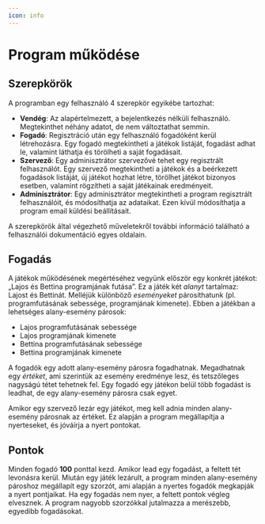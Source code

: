 ```yaml
---
icon: info
---
```

# Program működése

## Szerepkörök
A programban egy felhasználó 4 szerepkör egyikébe tartozhat:

- **Vendég**: Az alapértelmezett, a bejelentkezés nélküli felhasználó. Megtekinthet néhány adatot, de nem változtathat semmin.
- **Fogadó**: Regisztráció után egy felhasználó fogadóként kerül létrehozásra. Egy fogadó megtekintheti a játékok listáját, 
fogadást adhat le, valamint láthatja és törölheti a saját fogadásait.
- **Szervező**: Egy adminisztrátor szervezővé tehet egy regisztrált felhasználót. Egy szervező megtekintheti a játékok és a 
beérkezett fogadások listáját, új játékot hozhat létre, törölhet játékot bizonyos esetben, valamint rögzítheti a saját játékainak 
eredményeit.
- **Adminisztrátor**: Egy adminisztrátor megtekintheti a program regisztrált felhasználóit, és módosíthatja az adataikat. 
Ezen kívül módosíthatja a program email küldési beállításait.

A szerepkörök által végezhető műveletekről további információ található a felhasználói dokumentáció egyes oldalain.

## Fogadás
A játékok működésének megértéséhez vegyünk először egy konkrét játékot: „Lajos és Bettina programjának futása”. 
Ez a játék két *alanyt* tartalmaz: Lajost és Bettinát. Melléjük különböző *eseményeket* párosíthatunk (pl. programfutásának 
sebessége, programjának kimenete). Ebben a játékban a lehetséges alany-esemény párosok:

- Lajos programfutásának sebessége
- Lajos programjának kimenete
- Bettina programfutásának sebessége
- Bettina programjának kimenete

A fogadók egy adott alany-esemény párosra fogadhatnak. Megadhatnak egy *értéket*, ami szerintük az esemény eredménye lesz, 
és tetszőleges nagyságú tétet tehetnek fel. Egy fogadó egy játékon belül több fogadást is leadhat, de egy alany-esemény 
párosra csak egyet.

Amikor egy szervező lezár egy játékot, meg kell adnia minden alany-esemény párosnak az értéket. Ez alapján a program megállapítja 
a nyerteseket, és jóváírja a nyert pontokat.


## Pontok
Minden fogadó **100** ponttal kezd. Amikor lead egy fogadást, a feltett tét levonásra kerül. Miután egy játék lezárult, 
a program minden alany-esemény pároshoz megállapít egy szorzót, ami alapján a nyertes fogadók megkapják a nyert pontjaikat. 
Ha egy fogadás nem nyer, a feltett pontok végleg elvesznek. A program nagyobb szorzókkal jutalmazza a merészebb, egyedibb fogadásokat.
